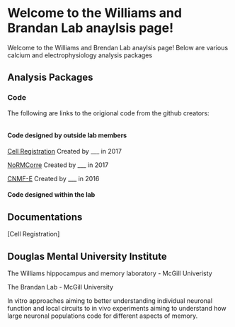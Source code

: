 




# Welcome to the Williams and Brandan Lab anaylsis page!
Welcome to the Williams and Brendan Lab anaylsis page!
Below are various calcium and electrophysiology analysis packages 

## Analysis Packages 

### Code
The following are links to the origional code from the github creators: 

```markdown

```
#### Code designed by outside lab members 
[Cell Registration](https://github.com/zivlab/CellReg) Created by ___ in 2017 

[NoRMCorre](https://github.com/flatironinstitute/NoRMCorre) Created by ___ in 2017

[CNMF-E](https://github.com/zhoupc/CNMF_E) Created by ___ in 2016


#### Code designed within the lab

## Documentations
[Cell Registration]


## Douglas Mental University Institute  
The Williams hippocampus and memory laboratory - McGill Univeristy 

The Brandan Lab - McGill University 

In vitro approaches aiming to better understanding individual neuronal function
and local circuits to in vivo experiments aiming to understand how large neuronal 
populations code for different aspects of memory.
